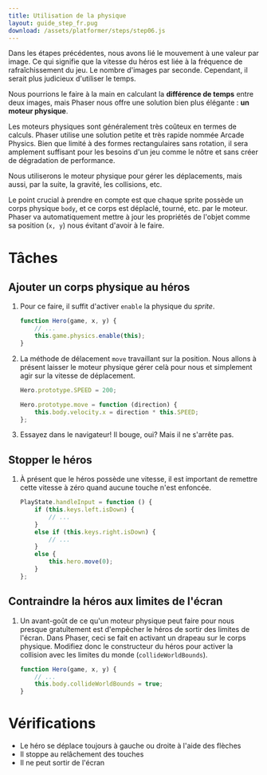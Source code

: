 ```yaml
---
title: Utilisation de la physique
layout: guide_step_fr.pug
download: /assets/platformer/steps/step06.js
---
```


Dans les étapes précédentes, nous avons lié le mouvement à une valeur par image. Ce qui signifie que la vitesse du héros est liée à la fréquence de rafraîchissement du jeu. Le nombre d'images par seconde. Cependant, il serait plus judicieux d'utiliser le temps.

Nous pourrions le faire à la main en calculant la **différence de temps** entre deux images, mais Phaser nous offre une solution bien plus élégante : **un moteur physique**.

Les moteurs physiques sont généralement très coûteux en termes de calculs. Phaser utilise une solution petite et très rapide nommée Arcade Physics. Bien que limité à des formes rectangulaires sans rotation, il sera amplement suffisant pour les besoins d'un jeu comme le nôtre et sans créer de dégradation de performance.

Nous utiliserons le moteur physique pour gérer les déplacements, mais aussi, par la suite, la gravité, les collisions, etc.

Le point crucial à prendre en compte est que chaque sprite possède un corps physique `body`, et ce corps est déplaclé, tourné, etc. par le moteur. Phaser va automatiquement mettre à jour les propriétés de l'objet comme sa position (`x, y`) nous évitant d'avoir à le faire.

# Tâches

## Ajouter un corps physique au héros

1. Pour ce faire, il suffit d'activer `enable` la physique du _sprite_.

    ```js
    function Hero(game, x, y) {
        // ...
        this.game.physics.enable(this);
    }
    ```

2. La méthode de délacement `move` travaillant sur la position. Nous allons à présent laisser le moteur physique gérer celà pour nous et simplement agir sur la vitesse de déplacement.

    ```js
    Hero.prototype.SPEED = 200;

    Hero.prototype.move = function (direction) {
        this.body.velocity.x = direction * this.SPEED;
    };
    ```
3. Essayez dans le navigateur! Il bouge, oui? Mais il ne s'arrête pas.

## Stopper le héros

1. À présent que le héros possède une vitesse, il est important de remettre cette vitesse à zéro quand aucune touche n'est enfoncée.

    ```js
    PlayState.handleInput = function () {
        if (this.keys.left.isDown) {
            // ...
        }
        else if (this.keys.right.isDown) {
            // ...
        }
        else {
            this.hero.move(0);
        }
    };
    ```

## Contraindre la héros aux limites de l'écran

1. Un avant-goût de ce qu'un moteur physique peut faire pour nous presque gratuîtement est d'empêcher le héros de sortir des limites de l'écran. Dans Phaser, ceci se fait en activant un drapeau sur le corps physique. Modifiez donc le constructeur du héros pour activer la collision avec les limites du monde (`collideWorldBounds`).

    ```js
    function Hero(game, x, y) {
        // ...
        this.body.collideWorldBounds = true;
    }
    ```

# Vérifications

- Le héro se déplace toujours à gauche ou droite à l'aide des flèches
- Il stoppe au relâchement des touches
- Il ne peut sortir de l'écran

